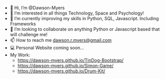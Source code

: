 - 👋 Hi, I’m @Dawson-Myers
- 👀 I’m interested in all things Technology, Space and Psychology!
- 🌱 I’m currently improving my skills in Python, SQL, Javascript. Including Frameworks
- 💞️ I’m looking to collaborate on anything Python or Javascript based that will challenge me!
- 📫 How to reach me dawson.r.myers@gmail.com
- 💻 Personal Website coming soon...
- My Work:
    - https://dawson-myers.github.io/TinDog-Bootstrap/
    - https://dawson-myers.github.io/Simon-Game/
    - https://dawson-myers.github.io/Drum-Kit/
